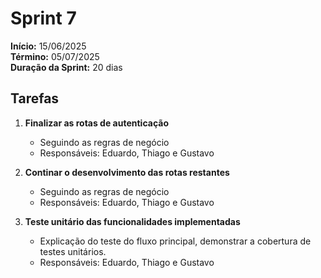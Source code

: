 # Sprint 7




**Início:** 15/06/2025  
**Término:** 05/07/2025  
**Duração da Sprint:** 20 dias 




## Tarefas 

1. **Finalizar as rotas de autenticação**  
   - Seguindo as regras de negócio
   - Responsáveis: Eduardo, Thiago e Gustavo

2. **Continar o desenvolvimento das rotas restantes**  
   - Seguindo as regras de negócio
   - Responsáveis: Eduardo, Thiago e Gustavo

2. **Teste unitário das funcionalidades implementadas**  
   - Explicação do teste do fluxo principal, demonstrar a cobertura de testes unitários.
   - Responsáveis: Eduardo, Thiago e Gustavo
